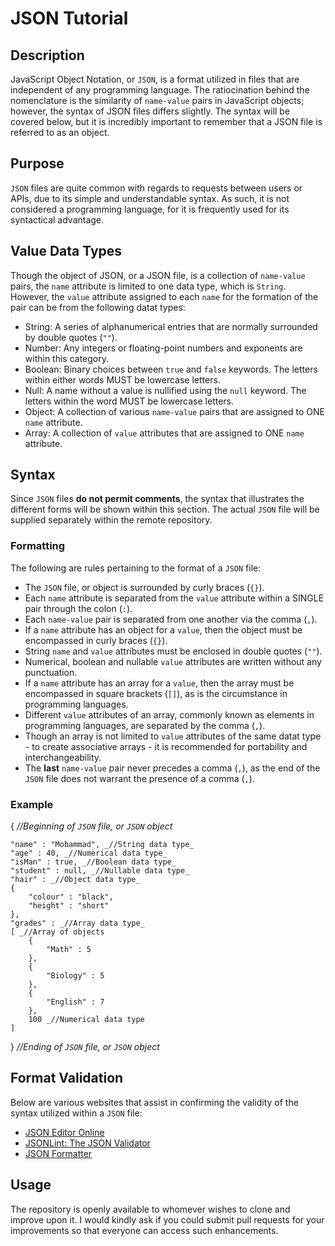 # JSON Tutorial

## Description

JavaScript Object Notation, or `JSON`, is a format utilized in files that are independent of any programming language. The ratiocination behind the nomenclature is the similarity of `name-value` pairs in JavaScript objects; however, the syntax of JSON files differs slightly. The syntax will be covered below, but it is incredibly important to remember that a JSON file is referred to as an object.

## Purpose

`JSON` files are quite common with regards to requests between users or APIs, due to its simple and understandable syntax. As such, it is not considered a programming language, for it is frequently used for its syntactical advantage.

## Value Data Types

Though the object of JSON, or a JSON file, is a collection of `name-value` pairs, the `name` attribute is limited to one data type, which is `String`. However, the `value` attribute assigned to each `name` for the formation of the pair can be from the following datat types:

- String: A series of alphanumerical entries that are normally surrounded by double quotes (`""`).
- Number: Any integers or floating-point numbers and exponents are within this category.
- Boolean: Binary choices between `true` and `false` keywords. The letters within either words MUST be lowercase letters.
- Null: A name without a value is nullified using the `null` keyword. The letters within the word MUST be lowercase letters.
- Object: A collection of various `name-value` pairs that are assigned to ONE `name` attribute.
- Array: A collection of `value` attributes that are assigned to ONE `name` attribute.

## Syntax

Since `JSON` files __do not permit comments__, the syntax that illustrates the different forms will be shown within this section. The actual `JSON` file will be supplied separately within the remote repository.

### Formatting

The following are rules pertaining to the format of a `JSON` file:

- The `JSON` file, or object is surrounded by curly braces (`{}`).
- Each `name` attribute is separated from the `value` attribute within a SINGLE pair through the colon (`:`).
- Each `name-value` pair is separated from one another via the comma (`,`).
- If a `name` attribute has an object for a `value`, then the object must be encompassed in curly braces (`{}`).
- String `name` and `value` attributes must be enclosed in double quotes (`""`).
- Numerical, boolean and nullable `value` attributes are written without any punctuation.
- If a `name` attribute has an array for a `value`, then the array must be encompassed in square brackets (`[]`), as is the circumstance in programming languages.
- Different `value` attributes of an array, commonly known as elements in programming languages, are separated by the comma (`,`).
- Though an array is not limited to `value` attributes of the same datat type - to create associative arrays - it is recommended for portability and interchangeability.
- The __last__ `name-value` pair never precedes a comma (`,`), as the end of the `JSON` file does not warrant the presence of a comma (`,`).

### Example

{ _//Beginning of `JSON` file, or `JSON` object_

    "name" : "Mohammad", _//String data type_
    "age" : 40, _//Numerical data type_
    "isMan" : true, _//Boolean data type_
    "student" : null, _//Nullable data type_
    "hair" : _//Object data type_
    { 
        "colour" : "black",
        "height" : "short"
    },
    "grades" : _//Array data type_
    [ _//Array of objects
        {
            "Math" : 5
        },
        {
            "Biology" : 5
        },
        {
            "English" : 7
        },
        100 _//Numerical data type 
    ]
} _//Ending of `JSON` file, or `JSON` object_

## Format Validation

Below are various websites that assist in confirming the validity of the syntax utilized within a `JSON` file:

- [JSON Editor Online](https://jsoneditoronline.org/)
- [JSONLint: The JSON Validator](https://jsonlint.com/)
- [JSON Formatter](https://jsonformatter.curiousconcept.com/)

## Usage

The repository is openly available to whomever wishes to clone and improve upon it. I would kindly ask if you could submit pull requests for your improvements so that everyone can access such enhancements.
